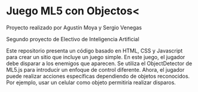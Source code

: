 # Juego ML5 con Objectos< </br>
Proyecto realizado por Agustín Moya y Sergio Venegas

Segundo proyecto de Electivo de Inteligencia Artificial </hr>

Este repositorio presenta un código basado en HTML, CSS y Javascript para crear un sitio que incluye un juego simple. En este juego, el jugador debe disparar a los enemigos que aparecen. Se utiliza el ObjectDetector de ML5.js para introducir un enfoque de control diferente. Ahora, el jugador puede realizar acciones específicas dependiendo de objetos reconocidos. Por ejemplo, usar un celular como objeto permitiría realizar disparos.
